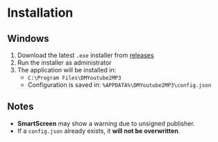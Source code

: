 # Installation

## Windows

1. Download the latest `.exe` installer from [releases](https://github.com/DarkoMilosevic86/DMYoutube2MP3/releases)
2. Run the installer as administrator
3. The application will be installed in:
   - `C:\Program Files\DMYoutube2MP3`
   - Configuration is saved in: `%APPDATA%\DMYoutube2MP3\config.json`

## Notes

- **SmartScreen** may show a warning due to unsigned publisher.
- If a `config.json` already exists, it **will not be overwritten**.
